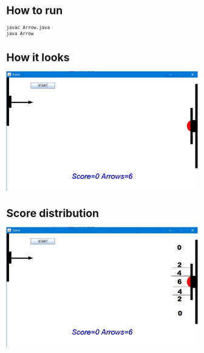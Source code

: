 # How to run

```
javac Arrow.java
java Arrow
```

# How it looks

![Screenshot](./docs/images/GameWindow.jpg)

# Score distribution

![Screenshot](./docs/images/GameWindow_Score.jpg)
